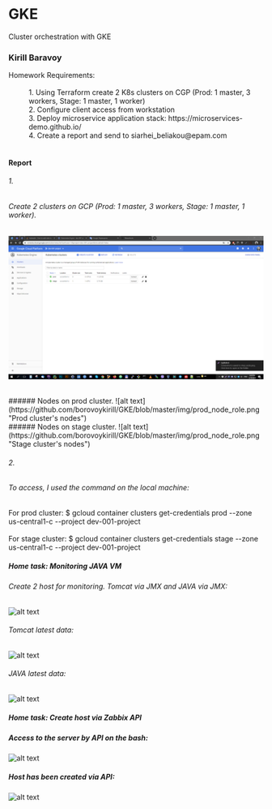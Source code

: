 # GKE
Cluster orchestration with GKE


### Kirill Baravoy

  <dt>Homework Requirements:</dt><br>
  <dd> 1. Using Terraform create 2 K8s clusters on CGP (Prod: 1 master, 3 workers, Stage: 1 master, 1 worker) </dd>
  <dd> 2. Configure client access from workstation</dd>
  <dd> 3. Deploy microservice application stack: https://microservices-demo.github.io/ </dd>
  <dd> 4. Create a report and send to siarhei_beliakou@epam.com </dd>
<br>

#### Report

###### 1.
###### Create 2 clusters on GCP (Prod: 1 master, 3 workers, Stage: 1 master, 1 worker).
![alt text](https://github.com/borovoykirill/GKE/blob/master/img/kube_engine.png "GKE Clusters")

<br>
###### Nodes on prod cluster.
![alt text](https://github.com/borovoykirill/GKE/blob/master/img/prod_node_role.png "Prod cluster's nodes")
<br>
###### Nodes on stage cluster.
![alt text](https://github.com/borovoykirill/GKE/blob/master/img/prod_node_role.png "Stage cluster's nodes")

###### 2.
###### To access, I used the command on the local machine:
For prod cluster: $ gcloud container clusters get-credentials prod --zone us-central1-c --project dev-001-project <br>
<br>
For stage cluster: $ gcloud container clusters get-credentials stage --zone us-central1-c --project dev-001-project<br>

##### Home task: Monitoring JAVA VM

###### Create 2 host for monitoring. Tomcat via JMX and JAVA via JMX:
![alt text](https://github.com/borovoykirill/DevOps-Lab/blob/Zabbix-day2/img/jmxtomcat.png "Tomcat and JAVA via JMX")

###### Tomcat latest data:
![alt text](https://github.com/borovoykirill/DevOps-Lab/blob/Zabbix-day2/img/data_tomcat.png "Tomcat latest data")

###### JAVA latest data:
![alt text](https://github.com/borovoykirill/DevOps-Lab/blob/Zabbix-day2/img/data_jmx.png "JAVA latest data")

##### Home task: Create host via Zabbix API

##### Access to the server by API on the bash:
![alt text](https://github.com/borovoykirill/DevOps-Lab/blob/Zabbix-day2/img/API.png "API")

##### Host has been created via API:
![alt text](https://github.com/borovoykirill/DevOps-Lab/blob/Zabbix-day2/img/hostcreated.png "Host has created")
